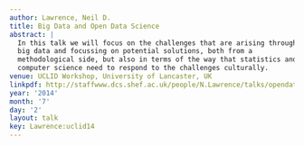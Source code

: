 ```yaml
---
author: Lawrence, Neil D.
title: Big Data and Open Data Science
abstract: |
  In this talk we will focus on the challenges that are arising through
  big data and focussing on potential solutions, both from a
  methodological side, but also in terms of the way that statistics and
  computer science need to respond to the challenges culturally.
venue: UCLID Workshop, University of Lancaster, UK
linkpdf: http://staffwww.dcs.shef.ac.uk/people/N.Lawrence/talks/opendata_uclid14.pdf
year: '2014'
month: '7'
day: '2'
layout: talk
key: Lawrence:uclid14
---
```

